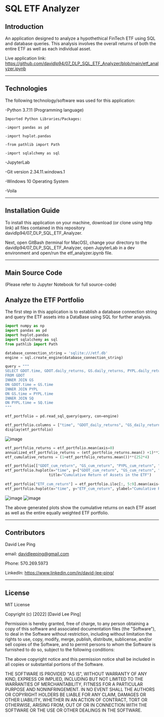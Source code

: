 # SQL ETF Analyzer
## Introduction
An application designed to analyze a hypothethical FinTech ETF using SQL and database queries. This analysis involves the overall returns of both the entire ETF as well as each individual asset.

Live application link: https://github.com/davidlp94/07_DLP_SQL_ETF_Analyzer/blob/main/etf_analyzer.ipynb

---

## Technologies

The following technology/software was used for this application:


-Python 3.7.11 (Programming language)

    Imported Python Libraries/Packages:
    
    -import pandas as pd
    
    -import hvplot.pandas
    
    -from pathlib import Path
    
    -import sqlalchemy as sql
    
-JupyterLab

-Git version 2.34.11.windows.1

-Windows 10 Operating System

-Voila

---

## Installation Guide

To install this application on your machine, download (or clone using http link) all files contained in this repository davidlp94/07_DLP_SQL_ETF_Analyzer.

Next, open GitBash (terminal for MacOS), change your directory to the davidlp94/07_DLP_SQL_ETF_Analyzer, open JupyterLab in a dev environment and open/run the etf_analyzer.ipynb file.

---

## Main Source Code
(Please refer to Jupyter Notebook for full source-code)
## Analyze the ETF Portfolio

The first step in this application is to establish a database connection string and query the ETF assets into a DataBase using SQL for further analysis.

```python
import numpy as np
import pandas as pd
import hvplot.pandas
import sqlalchemy as sql
from pathlib import Path

database_connection_string = 'sqlite:///etf.db'
engine = sql.create_engine(database_connection_string)

query = """
SELECT GDOT.time, GDOT.daily_returns, GS.daily_returns, PYPL.daily_returns, SQ.daily_returns
FROM GDOT
INNER JOIN GS
ON GDOT.time = GS.time
INNER JOIN PYPL
ON GS.time = PYPL.time
INNER JOIN SQ
ON PYPL.time = SQ.time
"""

etf_portfolio = pd.read_sql_query(query, con=engine)

etf_portfolio.columns = ["time", "GDOT_daily_returns", "GS_daily_returns", "PYPL_Daily_returns", "SQ_daily_returns"]
display(etf_portfolio)
```

![image](https://user-images.githubusercontent.com/96163075/154754794-bca18ea1-ea8e-4697-a609-d8b7aff39cae.png)

```python
etf_portfolio_returns = etf_portfolio.mean(axis=0)
annualized_etf_portfolio_returns = (etf_portfolio_returns.mean() +1)**252
etf_cumulative_returns = (1+etf_portfolio_returns.mean())**(252*4)

etf_portfolio[["GDOT_cum_return", "GS_cum_return", "PYPL_cum_return", "SQ_cum_return"]] = (etf_portfolio.iloc[:, 1:5]+1).cumprod()
etf_portfolio.hvplot(x="time", y=["GDOT_cum_return", "GS_cum_return", "PYPL_cum_return", "SQ_cum_return"], ylabel="Cumulative Return", \
                    title="Cumulative Return of Assets in the ETF")
                    
etf_portfolio["ETF_cum_return"] = etf_portfolio.iloc[:, 5:9].mean(axis=1)
etf_portfolio.hvplot(x="time", y="ETF_cum_return", ylabel="Cumulative Return", title="Cumulative Return of Entire ETF")                    
```

![image](https://user-images.githubusercontent.com/96163075/154754978-6431ec47-5dcf-4bf4-84d1-d943bb3ce0ab.png)
![image](https://user-images.githubusercontent.com/96163075/154754997-1d75434d-2935-4243-9681-147a060c8459.png)

The above generated plots show the cumulative returns on each ETF asset as well as the entire equally weighted ETF portfolio.

---

## Contributors

David Lee Ping

email: davidleeping@gmail.com

Phone: 570.269.5973

LinkedIn: https://www.linkedin.com/in/david-lee-ping/

---

## License

MIT License

Copyright (c) [2022] [David Lee Ping]

Permission is hereby granted, free of charge, to any person obtaining a copy
of this software and associated documentation files (the "Software"), to deal
in the Software without restriction, including without limitation the rights
to use, copy, modify, merge, publish, distribute, sublicense, and/or sell
copies of the Software, and to permit persons to whom the Software is
furnished to do so, subject to the following conditions:

The above copyright notice and this permission notice shall be included in all
copies or substantial portions of the Software.

THE SOFTWARE IS PROVIDED "AS IS", WITHOUT WARRANTY OF ANY KIND, EXPRESS OR
IMPLIED, INCLUDING BUT NOT LIMITED TO THE WARRANTIES OF MERCHANTABILITY,
FITNESS FOR A PARTICULAR PURPOSE AND NONINFRINGEMENT. IN NO EVENT SHALL THE
AUTHORS OR COPYRIGHT HOLDERS BE LIABLE FOR ANY CLAIM, DAMAGES OR OTHER
LIABILITY, WHETHER IN AN ACTION OF CONTRACT, TORT OR OTHERWISE, ARISING FROM,
OUT OF OR IN CONNECTION WITH THE SOFTWARE OR THE USE OR OTHER DEALINGS IN THE
SOFTWARE.


